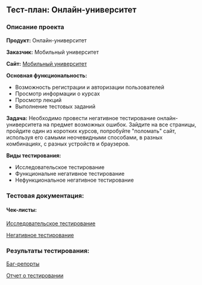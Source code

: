 ## Тест-план: Онлайн-университет

### Описание проекта

<b>Продукт:</b> Онлайн-университет

<b>Заказчик:</b> Мобильный университет

<b>Сайт:</b> [Мобильный университет](https://m-university.ru/)

<b>Основная функциональность:</b> 
* Возможность регистрации и авторизации пользователей
* Просмотр информации о курсах
* Просмотр лекций
* Выполнение тестовых заданий

<b>Задача:</b> Необходимо провести негативное тестирование онлайн-университета на предмет возможных ошибок. Зайдите на все страницы, пройдите один из коротких курсов, попробуйте "поломать" сайт, используя его самыми неочевидными способами, в разных комбинациях, с разных устройств и браузеров.  

<b>Виды тестирования:</b>
* Исследовательское тестирование
* Функциональне негативное тестирование
* Нефункциональное негативное тестирование

  
### Тестовая документация:
#### Чек-листы:
[Исследовательское тестирование](https://github.com/GAnnaQA/University/blob/main/%D0%A7%D0%B5%D0%BA-%D0%BB%D0%B8%D1%81%D1%82_%D0%98%D1%81%D1%81%D0%BB%D0%B5%D0%B4%D0%BE%D0%B2%D0%B0%D1%82%D0%B5%D0%BB%D1%8C%D1%81%D0%BA%D0%BE%D0%B5%20%D1%82%D0%B5%D1%81%D1%82%D0%B8%D1%80%D0%BE%D0%B2%D0%B0%D0%BD%D0%B8%D0%B5_README.md)

[Негативное тестирование](https://github.com/GAnnaQA/University/blob/main/%D0%A7%D0%B5%D0%BA-%D0%BB%D0%B8%D1%81%D1%82_%D0%9D%D0%B5%D0%B3%D0%B0%D1%82%D0%B8%D0%B2%D0%BD%D0%BE%D0%B5%20%D1%82%D0%B5%D1%81%D1%82%D0%B8%D1%80%D0%BE%D0%B2%D0%B0%D0%BD%D0%B8%D0%B5_README.md)

### Результаты тестирования:
[Баг-репорты]()

[Отчет о тестировании]()

